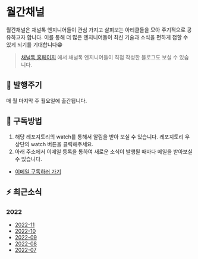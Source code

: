 # 월간채널
월간채널은 채널톡 엔지니어들이 관심 가지고 살펴보는 아티클들을 모아 주기적으로 공유하고자 합니다.
이를 통해 더 많은 엔지니어들이 최신 기술과 소식을 편하게 접할 수 있게 되기를 기대합니다😁

> [채널톡 홈페이지](https://channel.io/ko/blog/tag/tech) 에서 채널톡 엔지니어들이 직접 작성한 블로그도 보실 수 있습니다.

## 📆 발행주기
매 월 마지막 주 월요일에 출간됩니다.

## 🤔 구독방법
1. 해당 레포지토리의 watch를 통해서 알림을 받아 보실 수 있습니다. 레포지토리 우상단의 watch 버튼을 클릭해주세요.
2. 아래 주소에서 이메일 등록을 통하여 새로운 소식이 발행될 때마다 메일을 받아보실 수 있습니다.
  - [이메일 구독하러 가기](https://channel-io.github.io/monthly-channel-subscribe-page/)

## ⚡️ 최근소식
### 2022
- [2022-11](https://github.com/channel-io/monthly-channel/blob/main/issues/2022-11.md)
- [2022-10](https://github.com/channel-io/monthly-channel/blob/main/issues/2022-10.md)
- [2022-09](https://github.com/channel-io/monthly-channel/blob/main/issues/2022-09.md)
- [2022-08](https://github.com/channel-io/monthly-channel/blob/main/issues/2022-08.md)
- [2022-07](https://github.com/channel-io/monthly-channel/blob/master/issues/2022-07.md)
